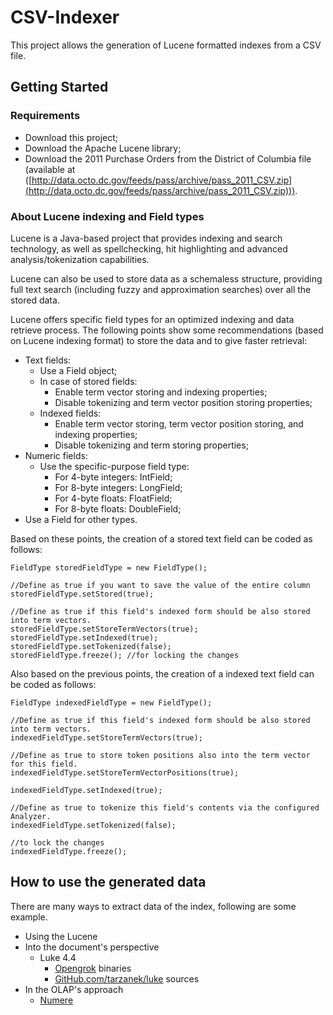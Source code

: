 # CSV-Indexer

This project allows the generation of Lucene formatted indexes from a CSV file.

## Getting Started

### Requirements

* Download this project;
* Download the Apache Lucene library;
* Download the 2011 Purchase Orders from the District of Columbia file (available at ([http://data.octo.dc.gov/feeds/pass/archive/pass_2011_CSV.zip](http://data.octo.dc.gov/feeds/pass/archive/pass_2011_CSV.zip))).

### About Lucene indexing and Field types

Lucene is a Java-based project that provides indexing and search technology, as well as spellchecking, hit highlighting and advanced analysis/tokenization capabilities. 

Lucene can also be used to store data as a schemaless structure, providing full text search (including fuzzy and approximation searches) over all the stored data.

Lucene offers specific field types for an optimized indexing and data retrieve process. The following points show some recommendations (based on Lucene indexing format) to store the data and to give faster retrieval:

* Text fields:
	- Use a Field object;
	- In case of stored fields:
		* Enable term vector storing and indexing properties;
		* Disable tokenizing and term vector position storing properties;
	- Indexed fields:
		* Enable term vector storing, term vector position storing, and indexing properties;
		* Disable tokenizing and term storing properties;
* Numeric fields:
	- Use the specific-purpose field type:
		* For 4-byte integers: IntField;
		* For 8-byte integers: LongField;
		* For 4-byte floats: FloatField;
		* For 8-byte floats: DoubleField;
* Use a Field for other types.

Based on these points, the creation of a stored text field can be coded as follows:

	FieldType storedFieldType = new FieldType();
	
	//Define as true if you want to save the value of the entire column
	storedFieldType.setStored(true);
	
	//Define as true if this field's indexed form should be also stored into term vectors.
	storedFieldType.setStoreTermVectors(true);
	storedFieldType.setIndexed(true);
	storedFieldType.setTokenized(false);
	storedFieldType.freeze(); //for locking the changes

Also based on the previous points, the creation of a indexed text field can be coded as follows: 

	FieldType indexedFieldType = new FieldType();
	
	//Define as true if this field's indexed form should be also stored into term vectors.
	indexedFieldType.setStoreTermVectors(true);
	
	//Define as true to store token positions also into the term vector for this field.
	indexedFieldType.setStoreTermVectorPositions(true);
	
	indexedFieldType.setIndexed(true); 
	
	//Define as true to tokenize this field's contents via the configured Analyzer.
	indexedFieldType.setTokenized(false);
	
	//to lock the changes
	indexedFieldType.freeze();

## How to use the generated data

There are many ways to extract data of the index, following are some example.

* Using the Lucene
* Into the document's perspective
	- Luke 4.4
		* [Opengrok](https://java.net/projects/opengrok/downloads) binaries
		* [GitHub.com/tarzanek/luke](https://github.com/tarzanek/luke) sources
* In the OLAP's approach
	- [Numere](http://numere.stela.org.br)
